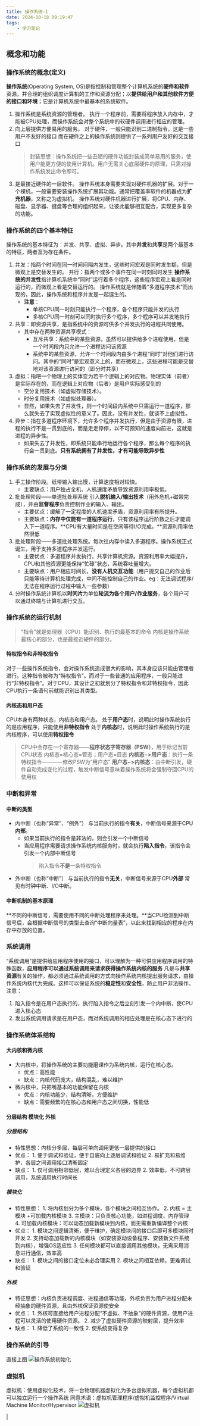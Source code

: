 ```yaml
---
title: 操作系统-1
date: 2024-10-18 09:19:47
tags:
    - 学习笔记
---
```

## 概念和功能
### 操作系统的概念(定义)
**操作系统**(Operating System, OS)是指控制和管理整个计算机系统的**硬件和软件**资源，并合理的组织调度计算机的工作和资源分配；以**提供给用户和其他软件方便的接口和环境**；它是计算机系统中最基本的系统软件。
1. 操作系统是系统资源的管理者。
   执行一个程序前，需要将程序放入内存中，才能被CPU处理，而操作系统会对整个系统中的软硬件调用进行相应的管理。
2. 向上层提供方便易用的服务。
   对于硬件，一般只能识别二进制指令，这是一些用户不友好的接口
   而在硬件之上的操作系统则提供了一系列用户友好的交互接口
   > 封装思想：操作系统把一些丑陋的硬件功能封装成简单易用的服务，使用户能更方便的使用计算机。用户无需关心底层硬件的原理，只需对操作系统发出命令即可。
3. 是最接近硬件的一层软件。
   操作系统本身需要实现对硬件机器的扩展。对于一个裸机，一般需要安装操作系统扩展其功能。通常把覆盖率软件的机器成为**扩充机器**，又称之为虚拟机。
   操作系统对硬件机器进行扩展，将CPU、内存、磁盘、显示器、键盘等合理的组织起来，让彼此能够相互配合，实现更多复杂的功能。

### 操作系统的四个基本特征
操作系统的基本特征为：并发、共享、虚拟、异步。其中**并发**和**共享**是两个最基本的特征，两者互为存在条件。
1. 并发：指两个时间在同一时间间隔内发生，这些时间宏观是同时发生额，但是微观上是交替发生的。
   并行：指两个或多个事件在同一时刻同时发生
   **操作系统的并发性**指计算机系统中“同时”运行着多个程序，这些程序宏观上看是同时运行的，而微观上看是交替运行的。
   操作系统就是伴随着“多道程序技术”而出现的，因此，操作系统和程序并发是一起诞生的。
   - **注意**：
     - 单核CPU同一时刻只能执行一个程序，各个程序只能并发的执行
     - 多核CPU同一时刻可以同时执行多个程序，多个程序可以并发地执行
2. 共享：即资源共享，是指系统中的资源可供多个并发执行的进程共同使用。
   - 其中存在两种资源共享模式：
     - 互斥共享：系统中的某些资源，虽然可以提供给多个进程使用，但是一个时间段内只允许一个进程访问该资源
     - 系统中的某些资源，允许一个时间段内由多个进程“同时”对他们进行访问。其中的“同时”是宏观意义上的，而在微观上，这些进程可能是交替地对该资源进行访问的（即分时共享）
3. 虚拟：指吧一个物理上的实体变为若干个逻辑上的对应物。物理实体（前者）是实际存在的，而在逻辑上对应物（后者）是用户实际感受到的
    - 空分复用技术（如虚拟存储技术）。
    - 时分复用技术（如虚拟处理器）。
    - 显然，如果失去了并发性，则一个时间段内系统中只需运行一道程序，那么就失去了实现虚拟性的意义了。因此，没有并发性，就谈不上虚拟性。
4. 异步：指在多道程序环境下，允许多个程序并发执行，但是由于资源有限，进程的执行不是一贯到底的，而是走走停停，以不可预知的速度向前进，这就是进程的异步性。
   - 如果失去了并发性，即系统只能串行地运行各个程序，那么每个程序的执行会一贯到底。**只有系统拥有了并发性，才有可能导致异步性**

### 操作系统的发展与分类
1. 手工操作阶段。纸带输入输出慢，计算速度相对较快。
   - 主要缺点：用户独占全机、人机速度矛盾导致资源利用率极低。 
2. 批处理阶段——单道批处理系统
   引入**脱机输入/输出技术**（用外危机+磁带完成），并由**监督程序**负责控制作业的输入、输出。
   - 主要优点：缓解了一定程度的人机速度矛盾，资源利用率有所提升。
   - 主要缺点：**内存中仅能有一道程序运行**，只有该程序运行阶数之后才能调入下一道程序。**CPU有大量时间是在空闲等待I/O完成。**资源利用率依然很低
3. 批处理阶段——多道批处理系统。每次往内存中读入多道程序。操作系统正式诞生，用于支持多道程序并发运行。
   - 主要优点：多道程序并发执行，共享计算机资源。资源利用率大幅提升，CPU和其他资源更能保持“忙碌”状态，系统吞吐量增大。
   - 主要缺点：用户相应时间长，**没有人机交互功能**（用户提交自己的作业后只能等待计算机处理完成，中间不能控制自己的作业。eg：无法调试程序/无法在程序运行过程中输入一些参数）
4. 分时操作系统计算机以**时间片**为单位**轮流为各个用户/作业服务**，各个用户可以通过终端与计算机进行交互。

### 操作系统的运行机制
> “指令”就是处理器（CPU）能识别、执行的最基本的命令
内核是操作系统最核心的部分，也是最接近硬件的部分。

#### 特权指令和非特权指令
对于一些操作系统指令，会对操作系统造成很大的影响，其本身应该只能由管理者进行。这种指令被称为“特权指令”。而对于一些普通的应用程序，一般只能进行“非特权指令”。对于CPU，其设计之初就划分了特权指令和非特权指令，因此CPU执行一条语句前就能识别出其类型。

#### 内核态和用户态
CPU本身有两种状态，内核态和用户态。
处于**用户态**时，说明此时操作系统执行的是应用程序，只能使用**非特权指令**
处于**内核态**时，说明此时操作系统执行的是内核程序，可以使用**特权指令**
> CPU中会存在一个寄存器——**程序状态字寄存器（PSW）**，用于标记当前CPU状态
> 内核态=核心态=管态；用户态=目态
**内核态$->$用户态**：执行一条特权指令————修改PSW为“用户态”
**用户态$->$内核态**：由中断引发，硬件自动完成变化的过程，触发中断信号意味着操作系统将会强制夺回CPU的使用权

### 中断和异常
#### 中断的类型
- 内中断（也称“异常”、“例外”）
  与当前执行的指令**有关**，中断信号来源于CPU**内部**。
  - 如果当前执行的指令是非法的，则会引发一个中断信号
  - 当应用程序需要请求操作系统内核服务时，就会执行**陷入指令**，该指令会引发一个内部中断信号
      > 陷入指令**不是**一条特权指令
- 外中断（也称“中断”）
  与当前执行的指令**无关**，中断信号来源于CPU**外部**
  常见有时钟中断、I/O中断。

#### 中断机制的基本原理
**不同的中断信号，需要使用不同的中断处理程序来处理。**当CPU检测到中断信号后，会根据中断信号的类型去查询“中断向量表”，以此来找到相应的程序在内存中存放的位置。

### 系统调用
“系统调用”是提供给应用程序使用的接口，可以理解为一种可供应用程序调用的特殊函数，**应用程序可以通过系统调用来请求获得操作系统内核的服务**
凡是与**共享资源**有关的操作，都必须通过系统调用的方式向操作系统内核提出服务请求，由操作系统内核代为完成。这样可以保证系统的**稳定性**和**安全性**，防止用户非法操作。
注意：
  1. 陷入指令是在用户态执行的，执行陷入指令之后立刻引发一个内中断，使CPU进入核心态
  2. 发出系统调用请求是在用户态，而对系统调用的相应处理是在核心态下进行的

### 操作系统体系结构
#### 大内核和微内核
- 大内核中，将操作系统的主要功能磨课作为系统内核，运行在核心态。
  - 优点：高性能
  - 缺点：内核代码庞大，结构混乱，难以维护
- 微内核中，只把嘴基本的功能保留在内核
  - 优点：内核功能少，结构清晰，方便维护
  - 缺点：需要频繁的在核心态和用户态之间切换，性能低

#### 分层结构 模块化 外核
##### 分层结构
- 特性思想：内核分多层，每层可单向调用更低一层提供的接口
- 优点：
      1. 便于调试和验证，便于自底向上逐层调试和验证
      2. 易扩充和易维护，各层之间调用接口清晰固定
- 缺点：
      1. 仅可调用相邻低层，难以合理定义各层的边界
      2. 效率低，不可跨层调用，系统调用执行时间长

##### 模块化
- 特性思想：
      1. 将内核划分为多个模块，各个模块之间相互协作。
      2. 内核 = 主模块 +可加载内核模块
      3. 主模块：只负责核心功能，如进程调度、内存管理
      4. 可加载内核模块：可以动态加载新模块到内核，而无需重新编译整个内核
- 优点：
      1. 模块之间逻辑清晰，便于维护，确定模块间的接口后即可多模块同时开发
      2. 支持动态加载新的内核模块（如安装驱动设备程序、安装新文件系统到内核），增强OS适应性
      3.  任何模块都可以直接调用其他模块，无需采用消息进行通信，效率高
- 缺点：
      1. 模块之间的接口定位未必合理实用
      2. 模块之间相互依赖，更难调试和验证

##### 外核
- 特征思想：内核负责进程调度、进程通信等功能，外核负责为用户进程分配未经抽象的硬件资源，且由外核保证资源使安全
- 优点：
      1. 外核可直接给用户进程分配“不虚拟、不抽象”的硬件资源，使用户进程可以灵活的使用硬件资源。
      2. 减少了虚拟硬件资源的映射层，提升效率
- 缺点：
      1. 降低了系统的一致性
      2. 使系统变得复杂

### 操作系统的引导
直接上图
![操作系统初始化](/img/操作系统(1)/操作系统引导.png) 

### 虚拟机
虚拟机：使用虚拟化技术，将一台物理机器虚拟化为多台虚拟机器，每个虚拟机都可以独立运行一个操作系统
同意术语：虚拟机管理程序/虚拟机监控程序/Virtual Machine Monitor/Hypervisor
![虚拟机](/img/操作系统(1)/虚拟机.png)

|